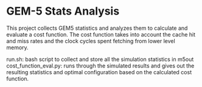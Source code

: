 # GEM-5 Stats Analysis
This project collects GEM5 statistics and analyzes them to calculate and evaluate a cost function. The cost function takes into account the cache hit and miss rates and the clock cycles spent fetching from lower level memory. 

run.sh: bash script to collect and store all the simulation statistics in m5out
cost_function_eval.py: runs through the simulated results and gives out the resulting statistics and optimal configuration based on the calculated cost function.
